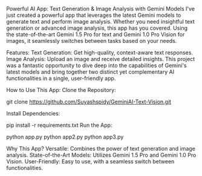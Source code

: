 Powerful AI App: Text Generation & Image Analysis with Gemini Models
I've just created a powerful app that leverages the latest Gemini models to generate text and perform image analysis. Whether you need insightful text generation or advanced image analysis, this app has you covered. Using the state-of-the-art Gemini 1.5 Pro for text and Gemini 1.0 Pro Vision for images, it seamlessly switches between tasks based on your needs.

Features:
Text Generation: Get high-quality, context-aware text responses.
Image Analysis: Upload an image and receive detailed insights.
This project was a fantastic opportunity to dive deep into the capabilities of Gemini's latest models and bring together two distinct yet complementary AI functionalities in a single, user-friendly app.

How to Use This App:
Clone the Repository:

git clone https://github.com/Suyashspidy/GeminiAI-Text-Vision.git

Install Dependencies:

pip install -r requirements.txt
Run the App:

python app.py
python app2.py
python app3.py

Why This App?
Versatile: Combines the power of text generation and image analysis.
State-of-the-Art Models: Utilizes Gemini 1.5 Pro and Gemini 1.0 Pro Vision.
User-Friendly: Easy to use, with a seamless switch between functionalities.
